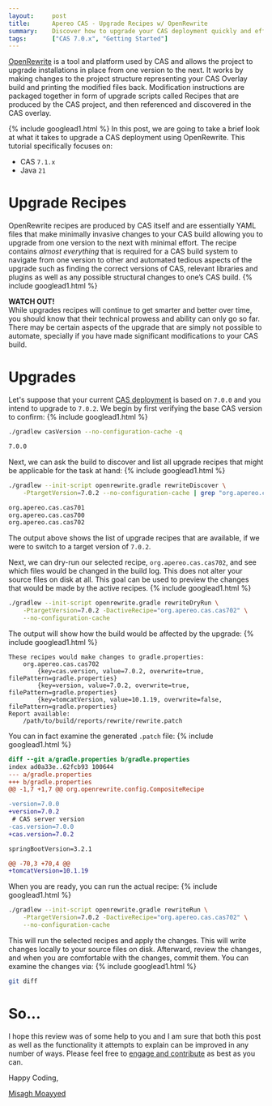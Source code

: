 ```yaml
---
layout:     post
title:      Apereo CAS - Upgrade Recipes w/ OpenRewrite
summary:    Discover how to upgrade your CAS deployment quickly and efficiently by taking advantage of upgrade recipes and OpenRewrite.
tags:       ["CAS 7.0.x", "Getting Started"]
---
```


[OpenRewrite](https://docs.openrewrite.org/) is a tool and platform used by CAS and allows the project to upgrade installations in place from one version to the next. It works by making changes to the project structure representing your CAS Overlay build and printing the modified files back. Modification instructions are packaged together in form of upgrade scripts called Recipes that are produced by the CAS project, and then referenced and discovered in the CAS overlay.

{% include googlead1.html %}
In this post, we are going to take a brief look at what it takes to upgrade a CAS deployment using OpenRewrite. This tutorial specifically focuses on:

- CAS `7.1.x`
- Java `21`

# Upgrade Recipes

OpenRewrite recipes are produced by CAS itself and are essentially YAML files that make minimally invasive changes to your CAS build allowing you to upgrade from one version to the next with minimal effort. The recipe contains *almost everything* that is required for a CAS build system to navigate from one version to other and automated tedious aspects of the upgrade such as finding the correct versions of CAS, relevant libraries and plugins as well as any possible structural changes to one’s CAS build.
{% include googlead1.html %}
<div class="alert alert-warning">
  <strong>WATCH OUT!</strong><br/>While upgrades recipes will continue to get smarter and better over time, you should know that their technical prowess and ability can only go so far. There may be certain aspects of the upgrade that are simply not possible to automate, specially if you have made significant modifications to your CAS build.
</div>

# Upgrades

Let's suppose that your current [CAS deployment](https://apereo.github.io/cas/development/installation/WAR-Overlay-Installation.html) is based on `7.0.0` and you intend to upgrade to `7.0.2`. We begin by first verifying the base CAS version to confirm:
{% include googlead1.html %}
```bash
./gradlew casVersion --no-configuration-cache -q

7.0.0
```

Next, we can ask the build to discover and list all upgrade recipes that might be applicable for the task at hand:
{% include googlead1.html %}
```bash
./gradlew --init-script openrewrite.gradle rewriteDiscover \
    -PtargetVersion=7.0.2 --no-configuration-cache | grep "org.apereo.cas"

org.apereo.cas.cas701
org.apereo.cas.cas700
org.apereo.cas.cas702
```

The output above shows the list of upgrade recipes that are available, if we were to switch to a target version of `7.0.2`.

Next, we can dry-run our selected recipe, `org.apereo.cas.cas702`, and see which files would be changed in the build log. This does not alter your source files on disk at all. This goal can be used to preview the changes that would be made by the active recipes.
{% include googlead1.html %}
```bash
./gradlew --init-script openrewrite.gradle rewriteDryRun \
    -PtargetVersion=7.0.2 -DactiveRecipe="org.apereo.cas.cas702" \
    --no-configuration-cache
```

The output will show how the build would be affected by the upgrade:
{% include googlead1.html %}
```
These recipes would make changes to gradle.properties:
    org.apereo.cas.cas702
        {key=cas.version, value=7.0.2, overwrite=true, filePattern=gradle.properties}
        {key=version, value=7.0.2, overwrite=true, filePattern=gradle.properties}
        {key=tomcatVersion, value=10.1.19, overwrite=false, filePattern=gradle.properties}
Report available:
    /path/to/build/reports/rewrite/rewrite.patch
```

You can in fact examine the generated `.patch` file:
{% include googlead1.html %}
```patch
diff --git a/gradle.properties b/gradle.properties
index ad0a33e..62fcb93 100644
--- a/gradle.properties
+++ b/gradle.properties
@@ -1,7 +1,7 @@ org.openrewrite.config.CompositeRecipe

-version=7.0.0
+version=7.0.2
 # CAS server version
-cas.version=7.0.0
+cas.version=7.0.2

springBootVersion=3.2.1

@@ -70,3 +70,4 @@
+tomcatVersion=10.1.19
```

When you are ready, you can run the actual recipe:
{% include googlead1.html %}
```bash
./gradlew --init-script openrewrite.gradle rewriteRun \
    -PtargetVersion=7.0.2 -DactiveRecipe="org.apereo.cas.cas702" \
    --no-configuration-cache
```

This will run the selected recipes and apply the changes. This will write changes locally to your source files on disk. Afterward, review the changes, and when you are comfortable with the changes, commit them. You can examine the changes via:
{% include googlead1.html %}
```bash
git diff
```

# So...

I hope this review was of some help to you and I am sure that both this post as well as the functionality it attempts to explain can be improved in any number of ways. Please feel free to [engage and contribute](https://apereo.github.io/cas/developer/Contributor-Guidelines.html) as best as you can.

Happy Coding,

[Misagh Moayyed](https://fawnoos.com)
